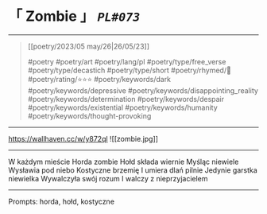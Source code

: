 # &#12300; Zombie &#12301; *`PL#073`*

---

> [[poetry/2023/05 may/26|26/05/23]]
> 
> #poetry 
> #poetry/art 
> #poetry/lang/pl 
> #poetry/type/free_verse #poetry/type/decastich #poetry/type/short 
> #poetry/rhymed/🔴 
> #poetry/rating/⭐⭐⭐ 
> #poetry/keywords/dark #poetry/keywords/depressive #poetry/keywords/disappointing_reality #poetry/keywords/determination #poetry/keywords/despair #poetry/keywords/existential #poetry/keywords/humanity #poetry/keywords/thought-provoking 

---

https://wallhaven.cc/w/y872ql
![[zombie.jpg]]

---

W każdym mieście
Horda zombie
Hołd składa wiernie 
Myśląc niewiele
Wysławia pod niebo
Kostyczne brzemię
I umiera dlań pilnie
Jedynie garstka niewielka
Wywalczyła swój rozum
I walczy z nieprzyjacielem

---

Prompts: horda, hołd, kostyczne